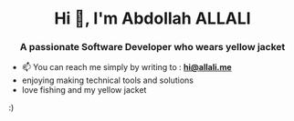 <h1 align="center">Hi 👋, I'm Abdollah ALLALI</h1>
<h3 align="center">A passionate Software Developer who wears yellow jacket</h3>

- 📫 You can reach me simply by writing to : **hi@allali.me**
- enjoying making technical tools and solutions
- love fishing and my yellow jacket
 
:)
